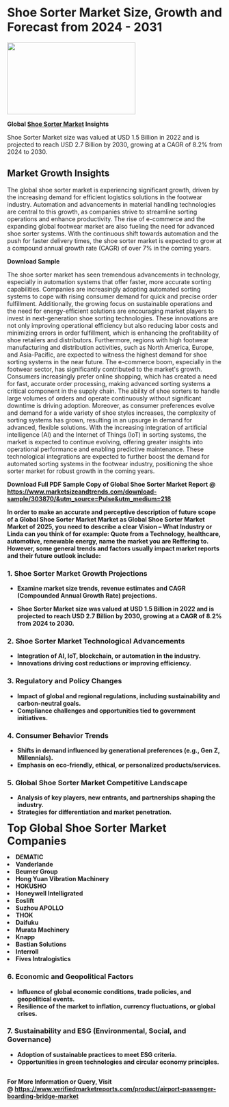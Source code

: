 <H1>Shoe Sorter Market Size, Growth and Forecast from 2024 - 2031</H1><img class="aligncenter size-medium wp-image-584254" src="https://thirdeyenews.in/wp-content/uploads/2024/09/Global-Market-Research-300x168.jpeg" alt="" width="300" height="168" /><p><strong>Global&nbsp;<a href="https://www.marketsizeandtrends.com/download-sample/303870/&amp;utm_source=Pulse&amp;utm_medium=218">Shoe Sorter Market</a> Insights</strong></p><p>Shoe Sorter Market size was valued at USD 1.5 Billion in 2022 and is projected to reach USD 2.7 Billion by 2030, growing at a CAGR of 8.2% from 2024 to 2030.</p><p><h2>Market Growth Insights</h2> <p>The global shoe sorter market is experiencing significant growth, driven by the increasing demand for efficient logistics solutions in the footwear industry. Automation and advancements in material handling technologies are central to this growth, as companies strive to streamline sorting operations and enhance productivity. The rise of e-commerce and the expanding global footwear market are also fueling the need for advanced shoe sorter systems. With the continuous shift towards automation and the push for faster delivery times, the shoe sorter market is expected to grow at a compound annual growth rate (CAGR) of over 7% in the coming years.</p> <p><strong>Download Sample</strong></p> <p>The shoe sorter market has seen tremendous advancements in technology, especially in automation systems that offer faster, more accurate sorting capabilities. Companies are increasingly adopting automated sorting systems to cope with rising consumer demand for quick and precise order fulfillment. Additionally, the growing focus on sustainable operations and the need for energy-efficient solutions are encouraging market players to invest in next-generation shoe sorting technologies. These innovations are not only improving operational efficiency but also reducing labor costs and minimizing errors in order fulfillment, which is enhancing the profitability of shoe retailers and distributors. Furthermore, regions with high footwear manufacturing and distribution activities, such as North America, Europe, and Asia-Pacific, are expected to witness the highest demand for shoe sorting systems in the near future. The e-commerce boom, especially in the footwear sector, has significantly contributed to the market's growth. Consumers increasingly prefer online shopping, which has created a need for fast, accurate order processing, making advanced sorting systems a critical component in the supply chain. The ability of shoe sorters to handle large volumes of orders and operate continuously without significant downtime is driving adoption. Moreover, as consumer preferences evolve and demand for a wide variety of shoe styles increases, the complexity of sorting systems has grown, resulting in an upsurge in demand for advanced, flexible solutions. With the increasing integration of artificial intelligence (AI) and the Internet of Things (IoT) in sorting systems, the market is expected to continue evolving, offering greater insights into operational performance and enabling predictive maintenance. These technological integrations are expected to further boost the demand for automated sorting systems in the footwear industry, positioning the shoe sorter market for robust growth in the coming years. <p><strong></p><p><span class=""><strong>Download Full PDF Sample Copy of Global Shoe Sorter Market Report</strong> @ <a href="https://www.marketsizeandtrends.com/download-sample/303870/&amp;utm_source=Pulse&amp;utm_medium=218" target="_blank">https://www.marketsizeandtrends.com/download-sample/303870/&amp;utm_source=Pulse&amp;utm_medium=218</a></span></p><p>In order to make an accurate and perceptive description of future scope of a Global&nbsp;Shoe Sorter Market Market as Global&nbsp;Shoe Sorter Market Market of 2025, you need to describe a clear Vision &ndash; What Industry or Linda can you think of for example: Quote from a Technology, healthcare, automotive, renewable energy, name the market you are Reffering to. However, some general trends and factors usually impact market reports and their future outlook include:</p><h3>1.&nbsp;<strong>Shoe Sorter Market Growth Projections</strong></h3><ul><li>Examine market size trends, revenue estimates and CAGR (Compounded Annual Growth Rate) projections.</li><li><p>Shoe Sorter Market size was valued at USD 1.5 Billion in 2022 and is projected to reach USD 2.7 Billion by 2030, growing at a CAGR of 8.2% from 2024 to 2030.</p></li></ul><h3>2.&nbsp;<strong>Shoe Sorter Market Technological Advancements</strong></h3><ul><li>Integration of AI, IoT, blockchain, or automation in the industry.</li><li>Innovations driving cost reductions or improving efficiency.</li></ul><h3>3.&nbsp;<strong>Regulatory and Policy Changes</strong></h3><ul><li>Impact of global and regional regulations, including sustainability and carbon-neutral goals.</li><li>Compliance challenges and opportunities tied to government initiatives.</li></ul><h3>4.&nbsp;<strong>Consumer Behavior Trends</strong></h3><ul><li>Shifts in demand influenced by generational preferences (e.g., Gen Z, Millennials).</li><li>Emphasis on eco-friendly, ethical, or personalized products/services.</li></ul><h3>5.&nbsp;<strong>Global Shoe Sorter Market Competitive Landscape</strong></h3><ul><li>Analysis of key players, new entrants, and partnerships shaping the industry.</li><li>Strategies for differentiation and market penetration.</li></ul><p data-pm-slice="1 1 []"><span style="color: inherit; font-family: inherit; font-size: 25px;">Top Global Shoe Sorter Market Companies</span></p><div class="" data-test-id=""><p><li>DEMATIC</li><li> Vanderlande</li><li> Beumer Group</li><li> Hong Yuan Vibration Machinery</li><li> HOKUSHO</li><li> Honeywell Intelligrated</li><li> Eoslift</li><li> Suzhou APOLLO</li><li> THOK</li><li> Daifuku</li><li> Murata Machinery</li><li> Knapp</li><li> Bastian Solutions</li><li> Interroll</li><li> Fives Intralogistics</li></p></div><h3>6.&nbsp;<strong>Economic and Geopolitical Factors</strong></h3><ul><li>Influence of global economic conditions, trade policies, and geopolitical events.</li><li>Resilience of the market to inflation, currency fluctuations, or global crises.</li></ul><h3>7.&nbsp;<strong>Sustainability and ESG (Environmental, Social, and Governance)</strong></h3><ul><li>Adoption of sustainable practices to meet ESG criteria.</li><li>Opportunities in green technologies and circular economy principles.</li></ul><h2><strong style="font-size: 14px;">For More Information or Query, Visit @&nbsp;</strong><a style="background-color: #ffffff; font-size: 14px;" href="https://www.marketsizeandtrends.com/report/shoe-sorter-market/" target="_blank">https://www.verifiedmarketreports.com/product/airport-passenger-boarding-bridge-market</a></h2>
